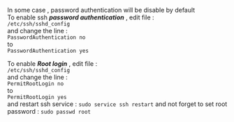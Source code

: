 In some case , password authentication will be disable by default \
To enable ssh ***password authentication*** , edit file :\
`/etc/ssh/sshd_config` \
and change the line : \
`PasswordAuthentication no` \
to \
`PasswordAuthentication yes`


To enable ***Root login*** , edit file :\
`/etc/ssh/sshd_config` \
and change the line : \
`PermitRootLogin no`\
to \
`PermitRootLogin yes`\
and restart ssh service : `sudo service ssh restart` and not forget to set root password : `sudo passwd root`
